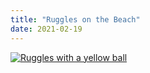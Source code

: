 ```yaml
---
title: "Ruggles on the Beach"
date: 2021-02-19
---
```


[![Ruggles with a yellow ball](https://static.matthassett.com/IMG_2316.jpg "Ruggles Yellow Ball")](https://static.matthassett.com/IMG_2316.jpg)
